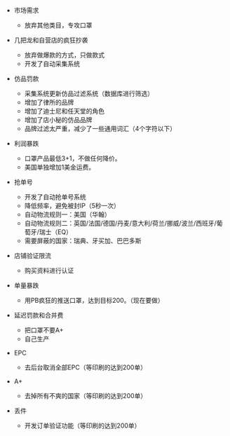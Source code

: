 * 市场需求
    * 放弃其他类目，专攻口罩

* 几把龙和自营店的疯狂抄袭
    * 放弃做爆款的方式，只做款式
    * 开发了自动采集系统
    
* 仿品罚款
    * 采集系统更新仿品过滤系统（数据库进行筛选）
    * 增加了律所的品牌
    * 增加了迪士尼和任天堂的角色
    * 增加了店小秘的仿品品牌
    * 品牌过滤太严重，减少了一些通用词汇（4个字符以下）

* 利润暴跌
    * 口罩产品最低3+1，不做任何降价。
    * 美国单独增加1美金运费。
    
 * 抢单号
     * 开发了自动抢单号系统
     * 降低频率，避免被封IP（5秒一次）
     * 自动物流规则一：美国（华翰）
     * 自动物流规则二：英国/法国/德国/丹麦/意大利/荷兰/挪威/波兰/西班牙/葡萄牙/瑞士（EQ）
     * 需要屏蔽的国家：瑞典、牙买加、巴巴多斯

* 店铺验证限流
    * 购买资料进行认证

* 单量暴跌
    * 用PB疯狂的推送口罩，达到目标200。（现在要做）
    
* 延迟罚款和合并费
    * 把口罩不要A+
    * 自己生产

* EPC
    * 去后台取消全部EPC（等印刷的达到200单）

* A+
    * 去掉所有不爽的国家（等印刷的达到200单）

* 丢件
    * 开发订单验证功能（等印刷的达到200单）
